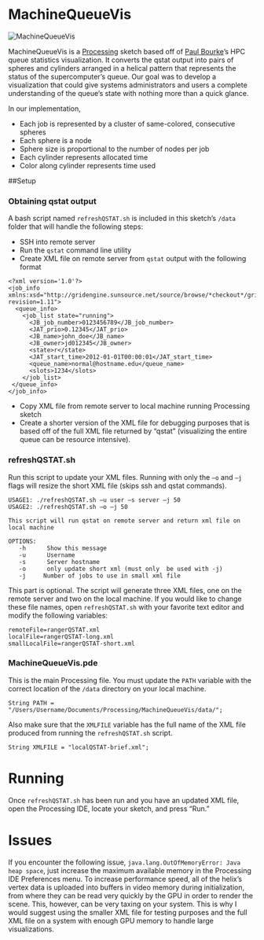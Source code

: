 # MachineQueueVis

![MachineQueueVis](https://dl.dropbox.com/u/25652072/MachineQueueVis_Screenshot.png)

MachineQueueVis is a [Processing](http://processing.org/) sketch based off of [Paul Bourke](http://paulbourke.net/miscellaneous/gqstats/)’s HPC queue statistics visualization. It converts the qstat output into pairs of spheres and cylinders arranged in a helical pattern that represents the status of the supercomputer’s queue. Our goal was to develop a visualization that could give systems administrators and users a complete understanding of the queue’s state with nothing more than a quick glance.

In our implementation,
* Each job is represented by a cluster of same-colored, consecutive spheres
* Each sphere is a node
* Sphere size is proportional to the number of nodes per job
* Each cylinder represents allocated time 
* Color along cylinder represents time used

##Setup

### Obtaining qstat output
A bash script named `refreshQSTAT.sh` is included in this sketch’s `/data` folder that will handle the following steps:
* SSH into remote server
*	Run the `qstat` command line utility 
*	Create XML file on remote server from `qstat` output with the following format
 
```
<?xml version='1.0'?>
<job_info  xmlns:xsd="http://gridengine.sunsource.net/source/browse/*checkout*/gridengine/source/dist/util/resources/schemas/qstat/qstat.xsd?revision=1.11">
  <queue_info>
    <job_list state="running">
      <JB_job_number>0123456789</JB_job_number>
      <JAT_prio>0.12345</JAT_prio>
      <JB_name>john_doe</JB_name>
      <JB_owner>jd012345</JB_owner>
      <state>r</state>
      <JAT_start_time>2012-01-01T00:00:01</JAT_start_time>
      <queue_name>normal@hostname.edu</queue_name>
      <slots>1234</slots>
    </job_list>
 </queue_info>
</job_info>
```
     
*	Copy XML file from remote server to local machine running Processing sketch
*	Create a shorter version of the XML file for debugging purposes that is based off of the full XML file returned by “qstat” (visualizing the entire queue can be resource intensive). 


### refreshQSTAT.sh
Run this script to update your XML files. Running with only the `–o` and `–j` flags will resize the short XML file (skips ssh and qstat commands).
```
USAGE1: ./refreshQSTAT.sh –u user –s server –j 50
USAGE2: ./refreshQSTAT.sh –o –j 50

This script will run qstat on remote server and return xml file on local machine

OPTIONS:
   -h      Show this message
   -u      Username
   -s      Server hostname
   -o      only update short xml (must only  be used with -j)
   -j	  Number of jobs to use in small xml file
``` 

This part is optional. The script will generate three XML files, one on the remote server and two on the local machine. If you would like to change these file names, open `refreshQSTAT.sh` with your favorite text editor and modify the following variables:
```
remoteFile=rangerQSTAT.xml
localFile=rangerQSTAT-long.xml
smallLocalFile=rangerQSTAT-short.xml
```

### MachineQueueVis.pde
This is the main Processing file. You must update the `PATH` variable with the correct location of the `/data` directory on your local machine. 
```
String PATH = "/Users/Username/Documents/Processing/MachineQueueVis/data/";  
```

Also make sure that the `XMLFILE` variable has the full name of the XML file produced from running the `refreshQSTAT.sh` script.
```
String XMLFILE = "localQSTAT-brief.xml"; 
```

# Running

Once `refreshQSTAT.sh` has been run and you have an updated XML file, open the Processing IDE, locate your sketch, and press “Run.” 


# Issues

If you encounter the following issue, `java.lang.OutOfMemoryError: Java heap space`, just increase the maximum available memory in the Processing IDE Preferences menu. To increase performance speed, all of the helix’s vertex data is uploaded into buffers in video memory during initialization, from where they can be read very quickly by the GPU in order to render the scene. This, however, can be very taxing on your system. This is why I would suggest using the smaller XML file for testing purposes and the full XML file on a system with enough GPU memory to handle large visualizations.
